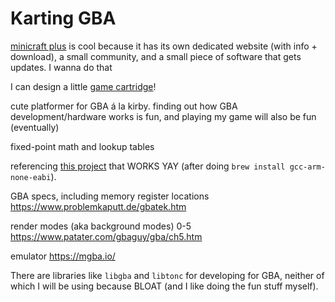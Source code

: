 # Karting GBA

[minicraft plus](https://minicraftplus.github.io/) is cool because it has its own dedicated website (with info + download), a small community, and a small piece of software that gets updates. I wanna do that

I can design a little [game cartridge](https://en.wikipedia.org/wiki/Game_Boy_Game_Pak)!

cute platformer for GBA á la kirby. finding out how GBA development/hardware works is fun, and playing my game will also be fun (eventually)

fixed-point math and lookup tables

referencing [this project](https://github.com/AntonioND/gba-bootstrap) that WORKS YAY (after doing `brew install gcc-arm-none-eabi`).

GBA specs, including memory register locations https://www.problemkaputt.de/gbatek.htm

render modes (aka background modes) 0-5 https://www.patater.com/gbaguy/gba/ch5.htm

emulator https://mgba.io/

There are libraries like `libgba` and `libtonc` for developing for GBA, neither of which I will be using because BLOAT (and I like doing the fun stuff myself).
